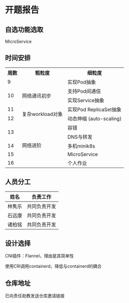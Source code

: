 # 开题报告

## 自选功能选取

MicroService

## 时间安排

<table>
        <tr>
        <th>周数</th>
        <th>粗粒度</th>
        <th>细粒度</th>
    </tr>
    <tr>
        <td>9</td>
        <td></td>
        <td>实现Pod抽象</td>
    </tr>
    <tr>
        <td rowspan="2">10</td>
        <td rowspan="2">网络通讯初步</td>
        <td>支持Pod间通信</td>
    </tr>
    <tr>
        <td>实现Service抽象</td>
    </tr>
    <tr>
        <td>11</td>
        <td rowspan="2">复杂workload对象</td>
        <td>实现Pod ReplicaSet抽象</td>
    </tr>
    <tr>
	<td>12</td>
        <td>动态伸缩 (auto-scaling)</td>
    </tr>
    <tr>
        <td rowspan="2">13</td>
        <td></td>
        <td>容错</td>
    </tr>
        <td rowspan="4">网络进阶</td>
        <td>DNS与转发</td>
    <tr>
    </tr>
    <tr>
        <td>14</td>
        <td>多机minik8s</td>
    </tr>
    <tr>
        <td>15</td>
        <td>MicroService</td>
    </tr>
    <tr>
        <td>16</td>
        <td></td>
        <td>个人作业</td>
    </tr>
</table>

## 人员分工

| 姓名   | 负责工作     |
| ------ | ------------ |
| 林隽乐 | 共同负责开发 |
| 石远康 | 共同负责开发 |
| 诸柏铭 | 共同负责开发 |

## 设计选择

CNI插件：Flannel，理由是其简单性

使用CRI调用containerd，降低与containerd的耦合

## 仓库地址

已向责任助教发送仓库邀请链接
